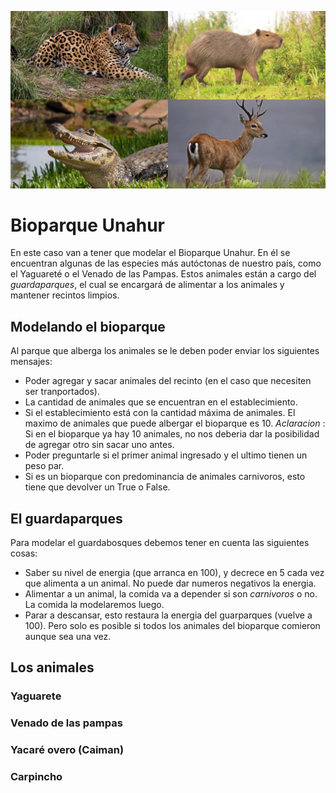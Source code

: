 ![Foto bioparque](./assets/bioparque.PNG)

# Bioparque Unahur

En este caso van a tener que modelar el Bioparque Unahur. En él se encuentran algunas de las especies más autóctonas de nuestro país, 
como el Yaguareté o el Venado de las Pampas. Estos animales están a cargo del *guardaparques*, el cual se encargará de alimentar a los animales
y mantener recintos limpios.

## Modelando el bioparque

Al parque que alberga los animales se le deben poder enviar los siguientes mensajes:
- Poder agregar y sacar animales del recinto (en el caso que necesiten ser tranportados).
- La cantidad de animales que se encuentran en el establecimiento.
- Si el establecimiento está con la cantidad máxima de animales. El maximo de animales que puede albergar el bioparque es 10.
*Aclaracion* : Si en el bioparque ya hay 10 animales, no nos deberia dar la posibilidad de agregar otro sin sacar uno antes.
- Poder preguntarle si el primer animal ingresado y el ultimo tienen un peso par.
- Si es un bioparque con predominancia de animales carnivoros, esto tiene que devolver un True o False.

## El guardaparques

Para modelar el guardabosques debemos tener en cuenta las siguientes cosas:
- Saber su nivel de energia (que arranca en 100), y decrece en 5 cada vez que alimenta a un animal. No puede dar numeros negativos la energia. 
- Alimentar a un animal, la comida va a depender si son *carnivoros* o no. La comida la modelaremos luego.
- Parar a descansar, esto restaura la energia del guarparques (vuelve a 100). Pero solo es posible si todos los animales del bioparque comieron aunque sea una vez.

## Los animales

### Yaguarete

### Venado de las pampas

### Yacaré overo (Caiman)

### Carpincho

